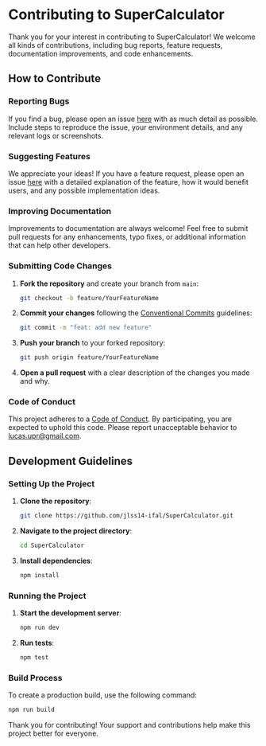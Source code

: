 # Contributing to SuperCalculator

Thank you for your interest in contributing to SuperCalculator! We welcome all kinds of contributions, including bug reports, feature requests, documentation improvements, and code enhancements.

## How to Contribute

### Reporting Bugs
If you find a bug, please open an issue [here](https://github.com/jlss14-ifal/SuperCalculator/issues) with as much detail as possible. Include steps to reproduce the issue, your environment details, and any relevant logs or screenshots.

### Suggesting Features
We appreciate your ideas! If you have a feature request, please open an issue [here](https://github.com/jlss14-ifal/SuperCalculator/issues) with a detailed explanation of the feature, how it would benefit users, and any possible implementation ideas.

### Improving Documentation
Improvements to documentation are always welcome! Feel free to submit pull requests for any enhancements, typo fixes, or additional information that can help other developers.

### Submitting Code Changes
1. **Fork the repository** and create your branch from `main`:
   ```bash
   git checkout -b feature/YourFeatureName
   ```

2. **Commit your changes** following the [Conventional Commits](https://www.conventionalcommits.org/en/v1.0.0/) guidelines:
   ```bash
   git commit -m "feat: add new feature"
   ```

3. **Push your branch** to your forked repository:
   ```bash
   git push origin feature/YourFeatureName
   ```

4. **Open a pull request** with a clear description of the changes you made and why.

### Code of Conduct
This project adheres to a [Code of Conduct](CODE_OF_CONDUCT.md). By participating, you are expected to uphold this code. Please report unacceptable behavior to [lucas.upr@gmail.com](mailto:lucas.upr@gmail.com).

## Development Guidelines

### Setting Up the Project
1. **Clone the repository**:
   ```bash
   git clone https://github.com/jlss14-ifal/SuperCalculator.git
   ```

2. **Navigate to the project directory**:
   ```bash
   cd SuperCalculator
   ```

3. **Install dependencies**:
   ```bash
   npm install
   ```

### Running the Project
1. **Start the development server**:
   ```bash
   npm run dev
   ```

2. **Run tests**:
   ```bash
   npm test
   ```

### Build Process
To create a production build, use the following command:
```bash
npm run build
```

Thank you for contributing! Your support and contributions help make this project better for everyone.

